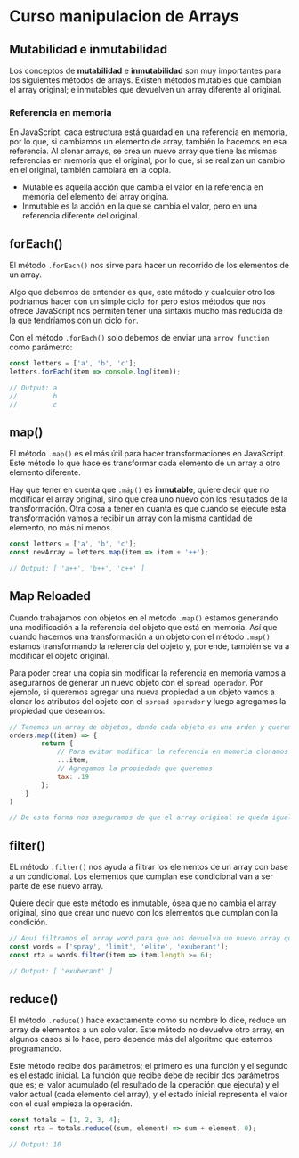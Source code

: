 # Curso manipulacion de Arrays

## Mutabilidad e inmutabilidad

Los conceptos de **mutabilidad** e **inmutabilidad** son muy importantes para los siguientes métodos de arrays. Existen métodos mutables que cambian el array original; e inmutables que devuelven un array diferente al original. 

### Referencia en memoria

En JavaScript, cada estructura está guardad en una referencia en memoria, por lo que, si cambiamos un elemento de array, también lo hacemos en esa referencia. Al clonar arrays, se crea un nuevo array que tiene las mismas referencias en memoria que el original, por lo que, si se realizan un cambio en el original, también cambiará en la copia. 

- Mutable es aquella acción que cambia el valor en la referencia en memoria del elemento del array origina.
- Inmutable es la acción en la que se cambia el valor, pero en una referencia diferente del original.

## forEach()

El método `.forEach()` nos sirve para hacer un recorrido de los elementos de un array. 

Algo que debemos de entender es que, este método y cualquier otro los podríamos hacer con un simple ciclo `for` pero estos métodos que nos ofrece JavaScript nos permiten tener una sintaxis mucho más reducida de la que tendríamos con un ciclo `for`.

Con el método `.forEach()` solo debemos de enviar una `arrow function` como parámetro:

```jsx
const letters = ['a', 'b', 'c'];
letters.forEach(item => console.log(item));

// Output: a
//         b
//         c
```

## map()

El método `.map()` es el más útil para hacer transformaciones en JavaScript.  Este método lo que hace es transformar cada elemento de un array a otro elemento diferente. 

Hay que tener en cuenta que `.máp()` es **inmutable**, quiere decir que no modificar el array original, sino que crea uno nuevo con los resultados de la transformación. Otra cosa a tener en cuanta es que cuando se ejecute esta transformación vamos a recibir un array con la misma cantidad de elemento, no más ni menos.

```jsx
const letters = ['a', 'b', 'c'];
const newArray = letters.map(item => item + '++');

// Output: [ 'a++', 'b++', 'c++' ]
```

## Map Reloaded

Cuando trabajamos con objetos en el método `.map()` estamos generando una modificación a la referencia del objeto que está en memoria. Así que cuando hacemos una transformación a un objeto con el método `.map()` estamos transformando la referencia del objeto y, por ende, también se va a modificar el objeto original.

Para poder crear una copia sin modificar la referencia en memoria vamos a asegurarnos de generar un nuevo objeto con el `spread operador`. Por ejemplo, si queremos agregar una nueva propiedad a un objeto vamos a clonar los atributos del objeto con el `spread operador` y luego agregamos la propiedad que deseamos:

```jsx
// Tenemos un array de objetos, donde cada objeto es una orden y queremos agregar una nueva propieda a cada objeto
orders.map((item) => {
        return {
            // Para evitar modificar la referencia en momoria clonamos todas las propiedades del objeto en un nuevo objeto
            ...item,
            // Agregamos la propiedade que queremos
            tax: .19
        };
    }
)

// De esta forma nos aseguramos de que el array original se queda igual pero el array que nos devuelve .map() es totalmente distinto
```

## filter()

EL método `.filter()` nos ayuda a filtrar los elementos de un array con base a un condicional. Los elementos que cumplan ese condicional van a ser parte de ese nuevo array.

Quiere decir que este método es inmutable, ósea que no cambia el array original, sino que crear uno nuevo con los elementos que cumplan con la condición.

```jsx
// Aquí filtramos el array word para que nos devuelva un nuevo array que tenga solo los elementos que tangan más y 6 letras.
const words = ['spray', 'limit', 'elite', 'exuberant'];
const rta = words.filter(item => item.length >= 6);

// Output: [ 'exuberant' ]
```

## reduce()

El método `.reduce()` hace exactamente como su nombre lo dice, reduce un array de elementos a un solo valor. Este método no devuelve otro array, en algunos casos si lo hace, pero depende más del algoritmo que estemos programando.

Este método recibe dos parámetros; el primero es una función y el segundo es el estado inicial. La función que recibe debe de recibir dos parámetros que es; el valor acumulado (el resultado de la operación que ejecuta) y el valor actual (cada elemento del array), y el estado inicial representa el valor con el cual empieza la operación. 

```jsx
const totals = [1, 2, 3, 4];
const rta = totals.reduce((sum, element) => sum + element, 0);

// Output: 10
```